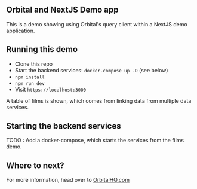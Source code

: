 ## Orbital and NextJS Demo app

This is a demo showing using Orbital's query client within a NextJS demo application.

## Running this demo
 * Clone this repo
 * Start the backend services: `docker-compose up -D` (see below)
 * `npm install`
 * `npm run dev`
 * Visit `https://localhost:3000`

A table of films is shown, which comes from linking data from multiple data services.

## Starting the backend services
TODO :  Add a docker-compose, which starts the services from the films demo.

## Where to next?
For more information, head over to [OrbitalHQ.com](https://orbitalhq.com)